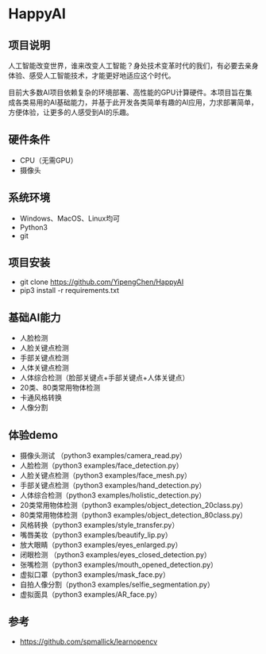 # HappyAI

## 项目说明
人工智能改变世界，谁来改变人工智能？身处技术变革时代的我们，有必要去亲身体验、感受人工智能技术，才能更好地适应这个时代。

目前大多数AI项目依赖复杂的环境部署、高性能的GPU计算硬件。本项目旨在集成各类易用的AI基础能力，并基于此开发各类简单有趣的AI应用，力求部署简单，方便体验，让更多的人感受到AI的乐趣。

## 硬件条件
* CPU（无需GPU）
* 摄像头

## 系统环境
* Windows、MacOS、Linux均可
* Python3
* git

## 项目安装
* git clone https://github.com/YipengChen/HappyAI
* pip3 install -r requirements.txt

## 基础AI能力
* 人脸检测
* 人脸关键点检测
* 手部关键点检测
* 人体关键点检测
* 人体综合检测（脸部关键点+手部关键点+人体关键点）
* 20类、80类常用物体检测
* 卡通风格转换
* 人像分割

## 体验demo
* 摄像头测试 （python3 examples/camera_read.py）
* 人脸检测（python3 examples/face_detection.py）
* 人脸关键点检测（python3 examples/face_mesh.py）
* 手部关键点检测（python3 examples/hand_detection.py）
* 人体综合检测（python3 examples/holistic_detection.py）
* 20类常用物体检测（python3 examples/object_detection_20class.py）
* 80类常用物体检测（python3 examples/object_detection_80class.py）
* 风格转换（python3 examples/style_transfer.py）
* 嘴唇美妆（python3 examples/beautify_lip.py）
* 放大眼睛（python3 examples/eyes_enlarged.py）
* 闭眼检测 （python3 examples/eyes_closed_detection.py）
* 张嘴检测（python3 examples/mouth_opened_detection.py）
* 虚拟口罩（python3 examples/mask_face.py）
* 自拍人像分割（python3 examples/selfie_segmentation.py）
* 虚拟面具（python3 examples/AR_face.py）


## 参考
* https://github.com/spmallick/learnopencv



